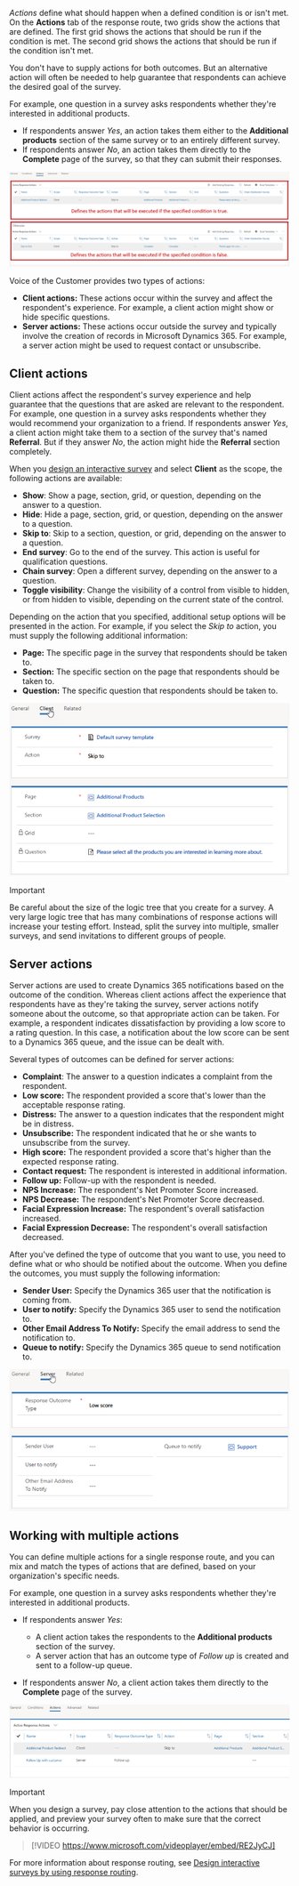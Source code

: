*Actions* define what should happen when a defined condition is or isn't met. On the **Actions** tab of the response route, two grids show the actions that are defined. The first grid shows the actions that should be run if the condition is met. The second grid shows the actions that should be run if the condition isn't met.

You don't have to supply actions for both outcomes. But an alternative action will often be needed to help guarantee that respondents can achieve the desired goal of the survey.

For example, one question in a survey asks respondents whether they're interested in additional products.

- If respondents answer *Yes*, an action takes them either to the **Additional products** section of the same survey or to an entirely different survey.
- If respondents answer *No*, an action takes them directly to the **Complete** page of the survey, so that they can submit their responses.

![Example of actions for different outcomes](../media/RR-Unit6-1.png)

Voice of the Customer provides two types of actions:

- **Client actions:** These actions occur within the survey and affect the respondent's experience. For example, a client action might show or hide specific questions.
- **Server actions:** These actions occur outside the survey and typically involve the creation of records in Microsoft Dynamics 365. For example, a server action might be used to request contact or unsubscribe.

## Client actions

Client actions affect the respondent's survey experience and help guarantee that the questions that are asked are relevant to the respondent. For example, one question in a survey asks respondents whether they would recommend your organization to a friend. If respondents answer *Yes*, a client action might take them to a section of the survey that's named **Referral**. But if they answer *No*, the action might hide the **Referral** section completely.

When you [design an interactive survey](https://docs.microsoft.com/dynamics365/customer-engagement/voice-of-customer/design-advanced-survey#design-interactive-surveys) and select **Client** as the scope, the following actions are available:

- **Show**: Show a page, section, grid, or question, depending on the answer to a question.
- **Hide**: Hide a page, section, grid, or question, depending on the answer to a question.
- **Skip to**: Skip to a section, question, or grid, depending on the answer to a question.
- **End survey**: Go to the end of the survey. This action is useful for qualification questions.
- **Chain survey**: Open a different survey, depending on the answer to a question.
- **Toggle visibility**: Change the visibility of a control from visible to hidden, or from hidden to visible, depending on the current state of the control.

Depending on the action that you specified, additional setup options will be presented in the action. For example, if you select the *Skip to* action, you must supply the following additional information:

- **Page:** The specific page in the survey that respondents should be taken to.
- **Section:** The specific section on the page that respondents should be taken to.
- **Question:** The specific question that respondents should be taken to.

![Example of a Skip to action](../media/RR-Unit6-2.png)

> [!IMPORTANT] 
> Be careful about the size of the logic tree that you create for a survey. A very large logic tree that has many combinations of response actions will increase your testing effort. Instead, split the survey into multiple, smaller surveys, and send invitations to different groups of people.

## Server actions

Server actions are used to create Dynamics 365 notifications based on the outcome of the condition. Whereas client actions affect the experience that respondents have as they're taking the survey, server actions notify someone about the outcome, so that appropriate action can be taken. For example, a respondent indicates dissatisfaction by providing a low score to a rating question. In this case, a notification about the low score can be sent to a Dynamics 365 queue, and the issue can be dealt with.

Several types of outcomes can be defined for server actions:

- **Complaint**: The answer to a question indicates a complaint from the respondent.
- **Low score:** The respondent provided a score that's lower than the acceptable response rating.
- **Distress:** The answer to a question indicates that the respondent might be in distress.
- **Unsubscribe:** The respondent indicated that he or she wants to unsubscribe from the survey.
- **High score:** The respondent provided a score that's higher than the expected response rating.
- **Contact request:** The respondent is interested in additional information.
- **Follow up:** Follow-up with the respondent is needed.
- **NPS Increase:** The respondent's Net Promoter Score increased.
- **NPS Decrease:** The respondent's Net Promoter Score decreased.
- **Facial Expression Increase:** The respondent's overall satisfaction increased.
- **Facial Expression Decrease:** The respondent's overall satisfaction decreased.

After you've defined the type of outcome that you want to use, you need to define what or who should be notified about the outcome. When you define the outcomes, you must supply the following information:

- **Sender User:** Specify the Dynamics 365 user that the notification is coming from.
- **User to notify:** Specify the Dynamics 365 user to send the notification to.
- **Other Email Address To Notify:** Specify the email address to send the notification to.
- **Queue to notify:** Specify the Dynamics 365 queue to send notification to.

![Notification options for a server action](../media/RR-Unit6-3.png)

## Working with multiple actions

You can define multiple actions for a single response route, and you can mix and match the types of actions that are defined, based on your organization's specific needs.

For example, one question in a survey asks respondents whether they're interested in additional products.

- If respondents answer *Yes*:

    - A client action takes the respondents to the **Additional products** section of the survey.
    - A server action that has an outcome type of *Follow up* is created and sent to a follow-up queue.

- If respondents answer *No*, a client action takes them directly to the **Complete** page of the survey.

![Multiple actions for a response route](../media/RR-Unit6-4.png)

> [!IMPORTANT] 
> When you design a survey, pay close attention to the actions that should be applied, and preview your survey often to make sure that the correct behavior is occurring.

> [!VIDEO https://www.microsoft.com/videoplayer/embed/RE2JyCJ]

For more information about response routing, see [Design interactive surveys by using response routing](https://docs.microsoft.com/dynamics365/customer-engagement/voice-of-customer/design-advanced-survey#design-interactive-surveys-by-using-response-routing).
